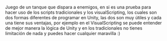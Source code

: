 Juego de un tanque que dispara a enemigos, en si es una prueba para hacer uso de los scripts tradicionales y los visualScripting, los cuales son dos formas diferentes de programar en Unity, las dos son muy útiles y cada una tiene sus ventajas, por ejemplo en el VisualScripting se puede entender de mejor manera la lógica de Unity y en los tradicionales no tienes limitación de nada y puedes hacer cualquier maravilla :)
